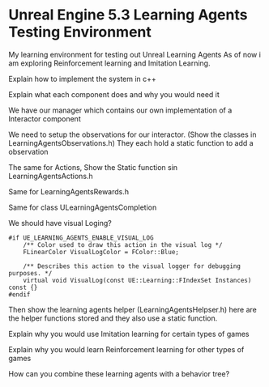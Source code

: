 # Unreal Engine 5.3 Learning Agents Testing Environment

My learning environment for testing out Unreal Learning Agents
As of now i am exploring Reinforcement learning and Imitation Learning.

Explain how to implement the system in c++

Explain what each component does and why you would need it

We have our manager which contains our own implementation of a Interactor component

We need to setup the observations for our interactor. (Show the classes in LearningAgentsObservations.h) They each hold a static function to add a observation

The same for Actions, Show the Static function sin LearningAgentsActions.h

Same for LearningAgentsRewards.h

Same for class ULearningAgentsCompletion



We should have visual Loging?

```
#if UE_LEARNING_AGENTS_ENABLE_VISUAL_LOG
	/** Color used to draw this action in the visual log */
	FLinearColor VisualLogColor = FColor::Blue;

	/** Describes this action to the visual logger for debugging purposes. */
	virtual void VisualLog(const UE::Learning::FIndexSet Instances) const {}
#endif
```




Then show the learning agents helper (LearningAgentsHelpser.h) here are the helper functions stored and they also use a static function.

Explain why you would use Imitation learning for certain types of games

Explain why you would learn Reinforcement learning for other types of games

How can you combine these learning agents with a behavior tree?
